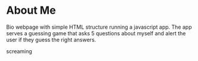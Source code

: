 # About Me
Bio webpage with simple HTML structure running a javascript app. The app serves a guessing game that asks 5 questions about myself and alert the user if they guess the right answers.

screaming
